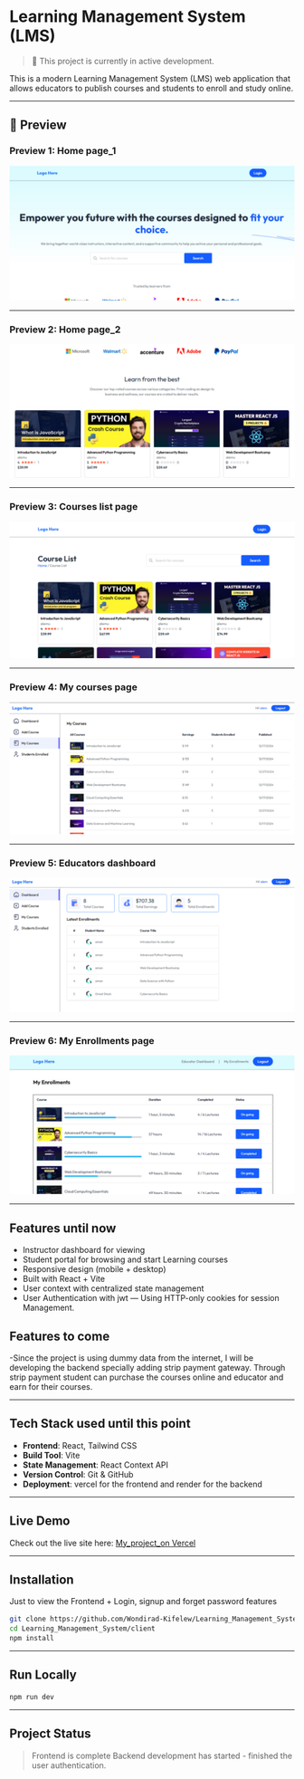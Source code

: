 #  Learning Management System (LMS)

> 🚧 This project is currently in active development.

This is a modern Learning Management System (LMS) web application that allows educators to publish courses and students to enroll and study online.

---

## 📸 Preview

### Preview 1: Home page_1
![Logo](./client/src/assets/home_page_1.jpg) <!-- Update path if necessary -->

---
### Preview 2: Home page_2
![Logo](./client/src/assets/home_page_2.jpg) <!-- Update path if necessary -->

---
### Preview 3: Courses list page
![Logo](./client/src/assets/course_list_page.jpg) <!-- Update path if necessary -->

---
### Preview 4: My courses page
![Logo](./client/src/assets/my_courses_page.jpg) <!-- Update path if necessary -->

---
### Preview 5: Educators dashboard
![Logo](./client/src/assets/educators_dashboard.jpg) <!-- Update path if necessary -->

---
### Preview 6: My Enrollments page
![Logo](./client/src/assets/my_enrollments_page.jpg) <!-- Update path if necessary -->

---

##  Features until now

-  Instructor dashboard for viewing 
-  Student portal for browsing and start Learning courses
-  Responsive design (mobile + desktop)
-  Built with React + Vite
-  User context with centralized state management
-  User Authentication with jwt  — Using HTTP-only cookies for session Management.

##  Features to come

-Since the project is using dummy data from the internet, I will be developing the backend specially adding strip payment gateway. 
Through strip payment student can purchase the courses online and educator and earn for their courses.
  
---

##  Tech Stack used until this point

- **Frontend**: React, Tailwind CSS
- **Build Tool**: Vite
- **State Management**: React Context API
- **Version Control**: Git & GitHub
- **Deployment**: vercel for the frontend and render for the backend

---

##  Live Demo

Check out the live site here: [My_project_on Vercel](https://lms-lilac-nine.vercel.app/)

---

##  Installation
Just to view the Frontend + Login, signup and forget password features

```bash
git clone https://github.com/Wondirad-Kifelew/Learning_Management_System.git
cd Learning_Management_System/client
npm install
```

---

## Run Locally

```bash
npm run dev
```

---

## Project Status

>  Frontend is complete 
>  Backend development has started - finished the user authentication.

